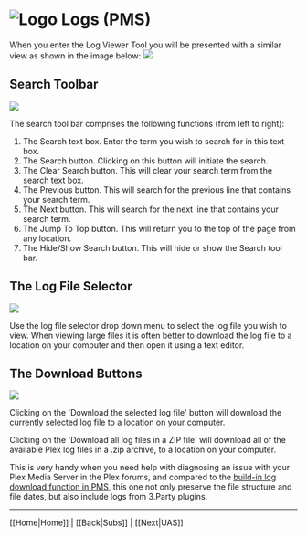 # ![Logo](https://github.com/ukdtom/WebTools.bundle/blob/master/Wiki/WebTools/Logos/WebTools-48x48.png) Logs (PMS)

When you enter the Log Viewer Tool you will be presented with a similar view as shown in the image below:
![](https://github.com/ukdtom/WebTools.bundle/blob/master/Wiki/WebTools/Logs/LV-image01.png)

## Search Toolbar
![](https://github.com/ukdtom/WebTools.bundle/blob/master/Wiki/WebTools/Logs/LV-image02.png)

The search tool bar comprises the following functions (from left to right):

1. The Search text box. Enter the term you wish to search for in this text box.
2. The Search button. Clicking on this button will initiate the search.
3. The Clear Search button. This will clear your search term from the search text box.
4. The Previous button. This will search for the previous line that contains your search term.
5. The Next button. This will search for the next line that contains your search term.
6. The Jump To Top button. This will return you to the top of the page from any location.
7. The Hide/Show Search button. This will hide or show the Search tool bar.

## The Log File Selector

![](https://github.com/ukdtom/WebTools.bundle/blob/master/Wiki/WebTools/Logs/LV-image03.png)

Use the log file selector drop down menu to select the log file you wish to view. When viewing large files it is often better to download the log file to a location on your computer and then open it using a text editor.

## The Download Buttons

![](https://github.com/ukdtom/WebTools.bundle/blob/master/Wiki/WebTools/Logs/LV-image04.png)

Clicking on the 'Download the selected log file' button will download the currently selected log file to a location on your computer.

Clicking on the 'Download all log files in a ZIP file' will download all of the available Plex log files in a .zip archive, to a location on your computer.

This is very handy when you need help with diagnosing an issue with your Plex Media Server in the Plex forums, and compared to the [build-in log download function in PMS](https://support.plex.tv/hc/en-us/articles/200250417-Plex-Media-Server-Log-Files), this one not only preserve the file structure and file dates, but also include logs from 3.Party plugins.

***

[[Home|Home]] | [[Back|Subs]] | [[Next|UAS]]